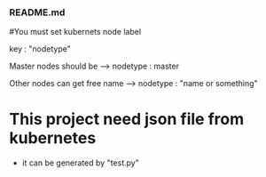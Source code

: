 ### README.md

#You must set kubernets node label

key : "nodetype"

Master nodes should be --> nodetype : master

Other nodes can get free name --> nodetype : "name or something"

# This project need json file from kubernetes

 - it can be generated by "test.py"